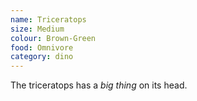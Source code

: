 ```yaml
---
name: Triceratops
size: Medium
colour: Brown-Green
food: Omnivore
category: dino
---
```


The triceratops has a *big thing* on its head.